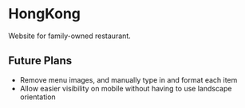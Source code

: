 # HongKong
Website for family-owned restaurant.
## Future Plans
* Remove menu images, and manually type in and format each item
* Allow easier visibility on mobile without having to use landscape orientation
